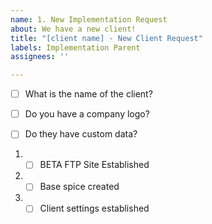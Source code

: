```yaml
---
name: 1. New Implementation Request
about: We have a new client!
title: "[client name] - New Client Request"
labels: Implementation Parent
assignees: ''

---
```


- [ ] What is the name of the client? 

- [ ] Do you have a company logo?

- [ ] Do they have custom data?

1. - [ ] BETA FTP Site Established
1. - [ ] Base spice created
1. - [ ] Client settings established
